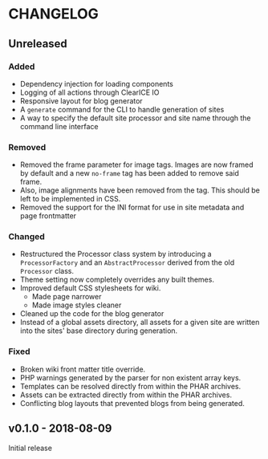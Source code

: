 # CHANGELOG

## Unreleased
### Added
- Dependency injection for loading components
- Logging of all actions through ClearICE IO
- Responsive layout for blog generator
- A `generate` command for the CLI to handle generation of sites
- A way to specify the default site processor and site name through the command line interface

### Removed
- Removed the frame parameter for image tags. Images are now framed by default and a new `no-frame` tag has been added to remove said frame.
- Also, image alignments have been removed from the tag. This should be left to be implemented in CSS.
- Removed the support for the INI format for use in site metadata and page frontmatter

### Changed
- Restructured the Processor class system by introducing a `ProcessorFactory` and an `AbstractProcessor` derived from the old `Processor` class.
- Theme setting now completely overrides any built themes.
- Improved default CSS stylesheets for wiki.
    - Made page narrower
    - Made image styles cleaner 
- Cleaned up the code for the blog generator
- Instead of a global assets directory, all assets for a given site are written into the sites' base directory during generation.

### Fixed
- Broken wiki front matter title override.
- PHP warnings generated by the parser for non existent array keys.
- Templates can be resolved directly from within the PHAR archives.
- Assets can be extracted directly from within the PHAR archives.
- Conflicting blog layouts that prevented blogs from being generated.

## v0.1.0 - 2018-08-09
Initial release
